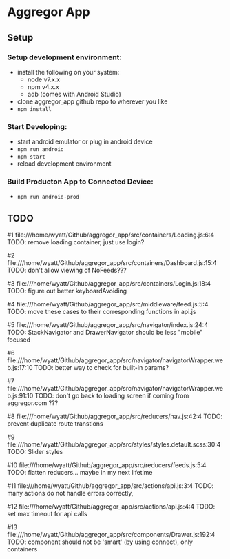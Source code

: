 # Aggregor App
## Setup
### Setup development environment:
- install the following on your system:
  - node v7.x.x
  - npm v4.x.x
  - adb (comes with Android Studio)
- clone aggregor_app github repo to wherever you like
- ```npm install```
### Start Developing:
- start android emulator or plug in android device
- ```npm run android```
- ```npm start```
- reload development environment
### Build Producton App to Connected Device:
- ```npm run android-prod```
## TODO
#1	file:///home/wyatt/Github/aggregor_app/src/containers/Loading.js:6:4
TODO: remove loading container, just use login?

#2	file:///home/wyatt/Github/aggregor_app/src/containers/Dashboard.js:15:4
	TODO: don't allow viewing of NoFeeds???

#3	file:///home/wyatt/Github/aggregor_app/src/containers/Login.js:18:4
	TODO: figure out better keyboardAvoiding

#4	file:///home/wyatt/Github/aggregor_app/src/middleware/feed.js:5:4
	TODO: move these cases to their corresponding functions in api.js

#5	file:///home/wyatt/Github/aggregor_app/src/navigator/index.js:24:4
	TODO: StackNavigator and DrawerNavigator should be less "mobile" focused

#6	file:///home/wyatt/Github/aggregor_app/src/navigator/navigatorWrapper.web.js:17:10
	TODO: better way to check for built-in params?

#7	file:///home/wyatt/Github/aggregor_app/src/navigator/navigatorWrapper.web.js:91:10
	TODO: don't go back to loading screen if coming from aggregor.com ???

#8	file:///home/wyatt/Github/aggregor_app/src/reducers/nav.js:42:4
	TODO: prevent duplicate route transtions

#9	file:///home/wyatt/Github/aggregor_app/src/styles/styles.default.scss:30:4
	TODO: Slider styles

#10	file:///home/wyatt/Github/aggregor_app/src/reducers/feeds.js:5:4
	TODO: flatten reducers... maybe in my next lifetime

#11	file:///home/wyatt/Github/aggregor_app/src/actions/api.js:3:4
	TODO: many actions do not handle errors correctly, 

#12	file:///home/wyatt/Github/aggregor_app/src/actions/api.js:4:4
	TODO: set max timeout for api calls

#13	file:///home/wyatt/Github/aggregor_app/src/components/Drawer.js:192:4
	TODO: component should not be 'smart' (by using connect), only containers
